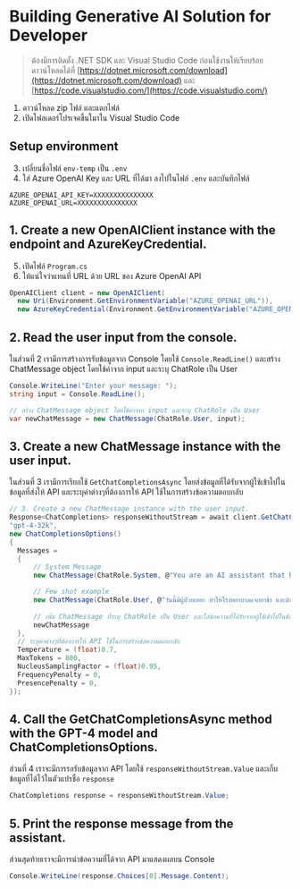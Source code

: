 
# Building Generative AI Solution for Developer

> ต้องมีการติดตั้ง .NET SDK และ Visual Studio Code ก่อนใช้งานให้เรียบร้อย ดาวน์โหลดได้ที่ [https://dotnet.microsoft.com/download](https://dotnet.microsoft.com/download) และ [https://code.visualstudio.com/](https://code.visualstudio.com/)

1. ดาวน์โหลด zip ไฟล์ และแตกไฟล์
2. เปิดโฟลเดอร์โปรเจคขึ้นใมาใน Visual Studio Code

## Setup environment

3. เปลี่ยนชื่อไฟล์ `env-temp` เป็น `.env`
4. ใส่ Azure OpenAI Key และ URL ที่ได้มา ลงไปในไฟล์ `.env` และบันทึกไฟล์

```
AZURE_OPENAI_API_KEY=XXXXXXXXXXXXXXX
AZURE_OPENAI_URL=XXXXXXXXXXXXXXX
```

## 1. Create a new OpenAIClient instance with the endpoint and AzureKeyCredential.

5. เปิดไฟล์ `Program.cs` 
6. ให้แน่ใจว่าแทนที่ URL ด้วย URL ของ Azure OpenAI API 

```csharp
OpenAIClient client = new OpenAIClient(
  new Uri(Environment.GetEnvironmentVariable("AZURE_OPENAI_URL")),
  new AzureKeyCredential(Environment.GetEnvironmentVariable("AZURE_OPENAI_API_KEY")));
```

## 2. Read the user input from the console.

ในส่วนที่ 2 เรามีการสร้างการรับข้อมูลจาก Console โดยใช้ `Console.ReadLine()` และสร้าง ChatMessage object โดยใช้ค่าจาก input และระบุ ChatRole เป็น User

```csharp
Console.WriteLine("Enter your message: ");
string input = Console.ReadLine();

// สร้าง ChatMessage object โดยใช้ค่าจาก input และระบุ ChatRole เป็น User
var newChatMessage = new ChatMessage(ChatRole.User, input);
```

## 3. Create a new ChatMessage instance with the user input.

ในส่วนที่ 3 เรามีการเรียกใช้ `GetChatCompletionsAsync` โดยส่งข้อมูลที่ได้รับจากผู้ใช้เข้าไปในข้อมูลที่ส่งให้ API และระบุค่าต่างๆที่ต้องการให้ API ใช้ในการสร้างข้อความตอบกลับ

```csharp
// 3. Create a new ChatMessage instance with the user input.
Response<ChatCompletions> responseWithoutStream = await client.GetChatCompletionsAsync(
"gpt-4-32k",
new ChatCompletionsOptions()
{
  Messages =
  {
      // System Message
      new ChatMessage(ChatRole.System, @"You are an AI assistant that helps people extract sentiment from the message. Score between 0.0-1.0. Output score and a polite response message that includes the summary of the problem."),

      // Few shot example
      new ChatMessage(ChatRole.User, @"วันนี้มีผู้ป่วยเยอะ ทำให้โรงพยาบาลแจกยาช้า และฉันต้องยืน เพราะไม่มีเก้าอี้เหลือให้นั่ง"),      new ChatMessage(ChatRole.Assistant, @"{ ""score"": 0.3, ""response"": ""ขออภัยในความไม่สะดวกที่เกิดขึ้นนะคะ เราจะปรับปรุงการจัดการผู้ป่วยในวันที่คนเยอะ และเพิ่มจำนวนเก้าอี้ให้นั่งให้กับผู้ป่วยค่ะ ขอบคุณที่ให้ข้อมูลเพื่อการปรับปรุงค่ะ"" }"), 
      
      // เพิ่ม ChatMessage ที่ระบุ ChatRole เป็น User และใส่ข้อความที่ได้รับจากผู้ใช้เข้าไปในข้อมูลที่ส่งให้ API
      newChatMessage
  },
  // ระบุค่าต่างๆที่ต้องการให้ API ใช้ในการสร้างข้อความตอบกลับ
  Temperature = (float)0.7,
  MaxTokens = 800,
  NucleusSamplingFactor = (float)0.95,
  FrequencyPenalty = 0,
  PresencePenalty = 0,
});
```

## 4. Call the GetChatCompletionsAsync method with the GPT-4 model and ChatCompletionsOptions.

ส่วนที่ 4 เราจะมีการรอรับข้อมูลจาก API โดยใช้ `responseWithoutStream.Value` และเก็บข้อมูลที่ได้ไว้ในตัวแปรชื่อ `response`

```csharp
ChatCompletions response = responseWithoutStream.Value;
```

## 5. Print the response message from the assistant.

ส่วนสุดท้ายเราจะมีการนำข้อความที่ได้จาก API มาแสดงผลบน Console

```csharp
Console.WriteLine(response.Choices[0].Message.Content);
```